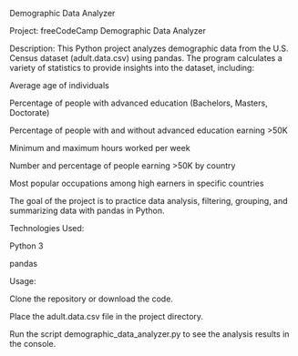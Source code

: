 Demographic Data Analyzer

Project: freeCodeCamp Demographic Data Analyzer

Description:
This Python project analyzes demographic data from the U.S. Census dataset (adult.data.csv) using pandas. The program calculates a variety of 
statistics to provide insights into the dataset, including:

Average age of individuals

Percentage of people with advanced education (Bachelors, Masters, Doctorate)

Percentage of people with and without advanced education earning >50K

Minimum and maximum hours worked per week

Number and percentage of people earning >50K by country

Most popular occupations among high earners in specific countries

The goal of the project is to practice data analysis, filtering, grouping, and summarizing data with pandas in Python.

Technologies Used:

Python 3

pandas

Usage:

Clone the repository or download the code.

Place the adult.data.csv file in the project directory.

Run the script demographic_data_analyzer.py to see the analysis results in the console.

